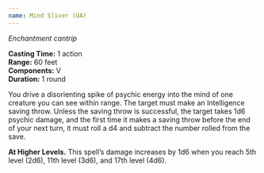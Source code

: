 ```yaml
---
name: Mind Sliver (UA)
---
```

*Enchantment cantrip*

**Casting Time:** 1 action  
**Range:** 60 feet  
**Components:** V  
**Duration:** 1 round

You drive a disorienting spike of psychic energy into the mind of one creature you can see within range. The target must make an Intelligence saving throw. Unless the saving throw is successful, the target takes 1d6 psychic damage, and the first time it makes a saving throw before the end of your next turn, it must roll a d4 and subtract the number rolled from the save.

**At Higher Levels.** This spell’s damage increases by 1d6 when you reach 5th level (2d6), 11th level (3d6), and 17th level (4d6).
